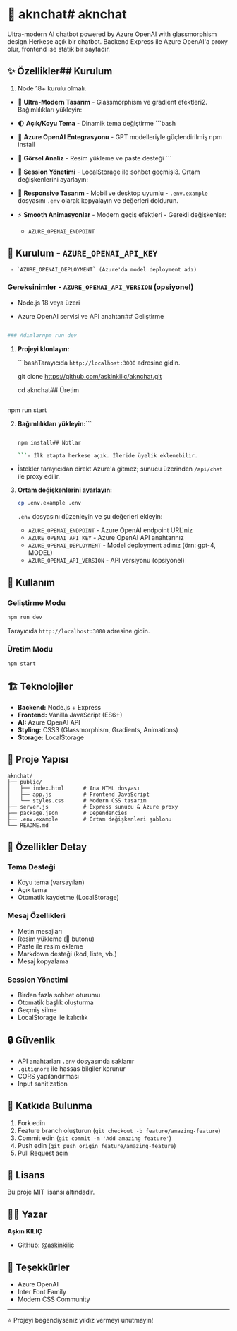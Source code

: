 # 💬 aknchat# aknchat



Ultra-modern AI chatbot powered by Azure OpenAI with glassmorphism design.Herkese açık bir chatbot. Backend Express ile Azure OpenAI'a proxy olur, frontend ise statik bir sayfadır.



## ✨ Özellikler## Kurulum

1. Node 18+ kurulu olmalı.

- 🎨 **Ultra-Modern Tasarım** - Glassmorphism ve gradient efektleri2. Bağımlılıkları yükleyin:

- 🌓 **Açık/Koyu Tema** - Dinamik tema değiştirme   ```bash

- 🤖 **Azure OpenAI Entegrasyonu** - GPT modelleriyle güçlendirilmiş   npm install

- 📸 **Görsel Analiz** - Resim yükleme ve paste desteği   ```

- 💾 **Session Yönetimi** - LocalStorage ile sohbet geçmişi3. Ortam değişkenlerini ayarlayın:

- 📱 **Responsive Tasarım** - Mobil ve desktop uyumlu   - `.env.example` dosyasını `.env` olarak kopyalayın ve değerleri doldurun.

- ⚡ **Smooth Animasyonlar** - Modern geçiş efektleri   - Gerekli değişkenler:

     - `AZURE_OPENAI_ENDPOINT`

## 🚀 Kurulum     - `AZURE_OPENAI_API_KEY`

     - `AZURE_OPENAI_DEPLOYMENT` (Azure'da model deployment adı)

### Gereksinimler     - `AZURE_OPENAI_API_VERSION` (opsiyonel)

- Node.js 18 veya üzeri

- Azure OpenAI servisi ve API anahtarı## Geliştirme

```bash

### Adımlarnpm run dev

```

1. **Projeyi klonlayın:**

   ```bashTarayıcıda `http://localhost:3000` adresine gidin.

   git clone https://github.com/askinkilic/aknchat.git

   cd aknchat## Üretim

   ``````bash

npm run start

2. **Bağımlılıkları yükleyin:**```

   ```bash

   npm install## Notlar

   ```- İlk etapta herkese açık. İleride üyelik eklenebilir.

- İstekler tarayıcıdan direkt Azure'a gitmez; sunucu üzerinden `/api/chat` ile proxy edilir.

3. **Ortam değişkenlerini ayarlayın:**
   ```bash
   cp .env.example .env
   ```
   
   `.env` dosyasını düzenleyin ve şu değerleri ekleyin:
   - `AZURE_OPENAI_ENDPOINT` - Azure OpenAI endpoint URL'niz
   - `AZURE_OPENAI_API_KEY` - Azure OpenAI API anahtarınız
   - `AZURE_OPENAI_DEPLOYMENT` - Model deployment adınız (örn: gpt-4, MODEL)
   - `AZURE_OPENAI_API_VERSION` - API versiyonu (opsiyonel)

## 🎯 Kullanım

### Geliştirme Modu
```bash
npm run dev
```
Tarayıcıda `http://localhost:3000` adresine gidin.

### Üretim Modu
```bash
npm start
```

## 🏗️ Teknolojiler

- **Backend:** Node.js + Express
- **Frontend:** Vanilla JavaScript (ES6+)
- **AI:** Azure OpenAI API
- **Styling:** CSS3 (Glassmorphism, Gradients, Animations)
- **Storage:** LocalStorage

## 📁 Proje Yapısı

```
aknchat/
├── public/
│   ├── index.html      # Ana HTML dosyası
│   ├── app.js          # Frontend JavaScript
│   └── styles.css      # Modern CSS tasarım
├── server.js           # Express sunucu & Azure proxy
├── package.json        # Dependencies
├── .env.example        # Ortam değişkenleri şablonu
└── README.md
```

## 🎨 Özellikler Detay

### Tema Desteği
- Koyu tema (varsayılan)
- Açık tema
- Otomatik kaydetme (LocalStorage)

### Mesaj Özellikleri
- Metin mesajları
- Resim yükleme (📎 butonu)
- Paste ile resim ekleme
- Markdown desteği (kod, liste, vb.)
- Mesaj kopyalama

### Session Yönetimi
- Birden fazla sohbet oturumu
- Otomatik başlık oluşturma
- Geçmiş silme
- LocalStorage ile kalıcılık

## 🔒 Güvenlik

- API anahtarları `.env` dosyasında saklanır
- `.gitignore` ile hassas bilgiler korunur
- CORS yapılandırması
- Input sanitization

## 🤝 Katkıda Bulunma

1. Fork edin
2. Feature branch oluşturun (`git checkout -b feature/amazing-feature`)
3. Commit edin (`git commit -m 'Add amazing feature'`)
4. Push edin (`git push origin feature/amazing-feature`)
5. Pull Request açın

## 📝 Lisans

Bu proje MIT lisansı altındadır.

## 👨‍💻 Yazar

**Aşkın KILIÇ**
- GitHub: [@askinkilic](https://github.com/askinkilic)

## 🙏 Teşekkürler

- Azure OpenAI
- Inter Font Family
- Modern CSS Community

---

⭐ Projeyi beğendiyseniz yıldız vermeyi unutmayın!
